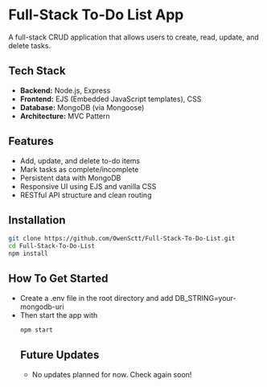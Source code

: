 # Full-Stack To-Do List App

A full-stack CRUD application that allows users to create, read, update, and delete tasks. 

## Tech Stack

- **Backend:** Node.js, Express  
- **Frontend:** EJS (Embedded JavaScript templates), CSS  
- **Database:** MongoDB (via Mongoose)  
- **Architecture:** MVC Pattern

## Features

- Add, update, and delete to-do items  
- Mark tasks as complete/incomplete  
- Persistent data with MongoDB  
- Responsive UI using EJS and vanilla CSS  
- RESTful API structure and clean routing

## Installation

```bash
git clone https://github.com/OwenSctt/Full-Stack-To-Do-List.git
cd Full-Stack-To-Do-List
npm install
```
## How To Get Started
- Create a .env file in the root directory and add DB_STRING=your-mongodb-uri
- Then start the app with
  ```bash
  npm start
  ```
  ## Future Updates
  - No updates planned for now. Check again soon!
